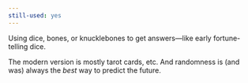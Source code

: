 ```yaml
---
still-used: yes
---
```

Using dice, bones, or knucklebones to get answers—like early fortune-telling dice.

The modern version is mostly tarot cards, etc. And randomness is (and was) always the *best* way to predict the future.

